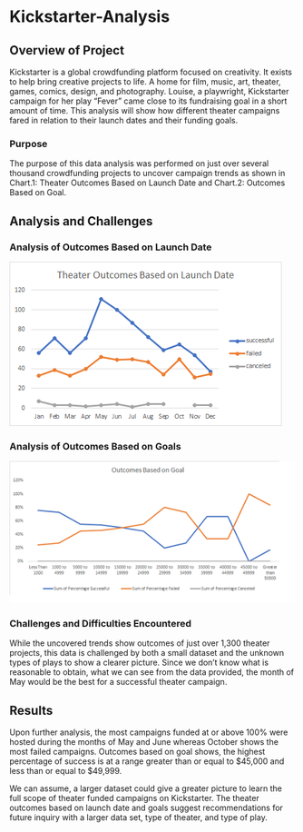 # Kickstarter-Analysis

## Overview of Project
Kickstarter is a global crowdfunding platform focused on creativity. It exists to help bring creative projects to life. A home for film, music, art, theater, games, comics, design, and photography. Louise, a playwright, Kickstarter campaign for her play “Fever” came close to its fundraising goal in a short amount of time. This analysis will show how different theater campaigns fared in relation to their launch dates and their funding goals. 

### Purpose
The purpose of this data analysis was performed on just over several thousand crowdfunding projects to uncover campaign trends as shown in Chart.1: Theater Outcomes Based on Launch Date and Chart.2: Outcomes Based on Goal. 

## Analysis and Challenges

### Analysis of Outcomes Based on Launch Date

![Theater_Outcomes_vs_Launch.png](resources/Theater_Outcomes_vs_Launch.png)

### Analysis of Outcomes Based on Goals

![Outcomes_vs_Goals.png](resources/Outcomes_vs_Goals.png)

### Challenges and Difficulties Encountered
While the uncovered trends show outcomes of just over 1,300 theater projects, this data is challenged by both a small dataset and the unknown types of plays to show a clearer picture. Since we don’t know what is reasonable to obtain, what we can see from the data provided, the month of May would be the best for a successful theater campaign. 

## Results
Upon further analysis, the most campaigns funded at or above 100% were hosted during the months of May and June whereas October shows the most failed campaigns. Outcomes based on goal shows, the highest percentage of success is at a range greater than or equal to $45,000 and less than or equal to $49,999. 

We can assume, a larger dataset could give a greater picture to learn the full scope of theater funded campaigns on Kickstarter. The theater outcomes based on launch date and goals suggest recommendations for future inquiry with a larger data set, type of theater, and type of play.  
